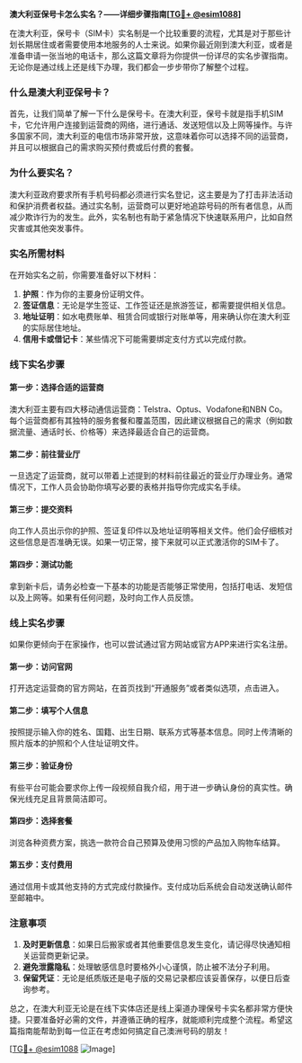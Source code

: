 **澳大利亚保号卡怎么实名？——详细步骤指南[[TG💪+ @esim1088](https://t.me/s/esim1088)]**

在澳大利亚，保号卡（SIM卡）实名制是一个比较重要的流程，尤其是对于那些计划长期居住或者需要使用本地服务的人士来说。如果你最近刚到澳大利亚，或者是准备申请一张当地的电话卡，那么这篇文章将为你提供一份详尽的实名步骤指南。无论你是通过线上还是线下办理，我们都会一步步带你了解整个过程。

### 什么是澳大利亚保号卡？

首先，让我们简单了解一下什么是保号卡。在澳大利亚，保号卡就是指手机SIM卡，它允许用户连接到运营商的网络，进行通话、发送短信以及上网等操作。与许多国家不同，澳大利亚的电信市场非常开放，这意味着你可以选择不同的运营商，并且可以根据自己的需求购买预付费或后付费的套餐。

### 为什么要实名？

澳大利亚政府要求所有手机号码都必须进行实名登记，这主要是为了打击非法活动和保护消费者权益。通过实名制，运营商可以更好地追踪号码的所有者信息，从而减少欺诈行为的发生。此外，实名制也有助于紧急情况下快速联系用户，比如自然灾害或其他突发事件。

### 实名所需材料

在开始实名之前，你需要准备好以下材料：

1. **护照**：作为你的主要身份证明文件。
2. **签证信息**：无论是学生签证、工作签证还是旅游签证，都需要提供相关信息。
3. **地址证明**：如水电费账单、租赁合同或银行对账单等，用来确认你在澳大利亚的实际居住地址。
4. **信用卡或借记卡**：某些情况下可能需要绑定支付方式以完成付款。

### 线下实名步骤

#### 第一步：选择合适的运营商
澳大利亚主要有四大移动通信运营商：Telstra、Optus、Vodafone和NBN Co。每个运营商都有其独特的服务套餐和覆盖范围，因此建议根据自己的需求（例如数据流量、通话时长、价格等）来选择最适合自己的运营商。

#### 第二步：前往营业厅
一旦选定了运营商，就可以带着上述提到的材料前往最近的营业厅办理业务。通常情况下，工作人员会协助你填写必要的表格并指导你完成实名手续。

#### 第三步：提交资料
向工作人员出示你的护照、签证复印件以及地址证明等相关文件。他们会仔细核对这些信息是否准确无误。如果一切正常，接下来就可以正式激活你的SIM卡了。

#### 第四步：测试功能
拿到新卡后，请务必检查一下基本的功能是否能够正常使用，包括打电话、发短信以及上网等。如果有任何问题，及时向工作人员反馈。

### 线上实名步骤

如果你更倾向于在家操作，也可以尝试通过官方网站或官方APP来进行实名注册。

#### 第一步：访问官网
打开选定运营商的官方网站，在首页找到“开通服务”或者类似选项，点击进入。

#### 第二步：填写个人信息
按照提示输入你的姓名、国籍、出生日期、联系方式等基本信息。同时上传清晰的照片版本的护照和个人住址证明文件。

#### 第三步：验证身份
有些平台可能会要求你上传一段视频自我介绍，用于进一步确认身份的真实性。确保光线充足且背景简洁即可。

#### 第四步：选择套餐
浏览各种资费方案，挑选一款符合自己预算及使用习惯的产品加入购物车结算。

#### 第五步：支付费用
通过信用卡或其他支持的方式完成付款操作。支付成功后系统会自动发送确认邮件至邮箱中。

### 注意事项

1. **及时更新信息**：如果日后搬家或者其他重要信息发生变化，请记得尽快通知相关运营商更新记录。
2. **避免泄露隐私**：处理敏感信息时要格外小心谨慎，防止被不法分子利用。
3. **保留凭证**：无论是纸质版还是电子版的交易记录都应该妥善保存，以便日后查询参考。

总之，在澳大利亚无论是在线下实体店还是线上渠道办理保号卡实名都非常方便快捷。只要准备好必需的文件，并遵循正确的程序，就能顺利完成整个流程。希望这篇指南能帮助到每一位正在考虑如何搞定自己澳洲号码的朋友！

[[TG💪+ @esim1088](https://t.me/s/esim1088) ![Image](https://i.postimg.cc/4NQfJmqS/Snipaste-2025-05-13-00-14-12.png)]